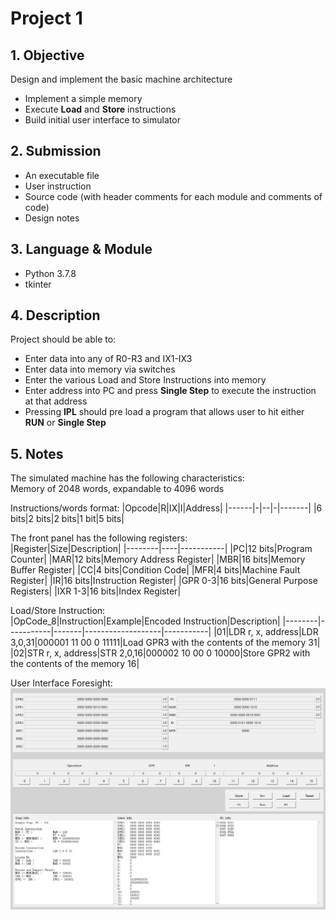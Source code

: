 # Project 1
## 1. Objective
Design and implement the basic machine architecture
 - Implement a simple memory
 - Execute **Load** and **Store** instructions
 - Build initial user interface to simulator
 
## 2. Submission
 - An executable file
 - User instruction
 - Source code (with header comments for each module and comments of code)
 - Design notes

## 3. Language & Module
- Python 3.7.8
- tkinter

## 4. Description
Project should be able to:
- Enter data into any of R0-R3 and IX1-IX3
- Enter data into memory via switches
- Enter the various Load and Store Instructions into memory
- Enter address into PC and press **Single Step** to execute the instruction at that address
- Pressing **IPL** should pre load a program that allows user to hit either **RUN** or **Single Step**

## 5. Notes
The simulated machine has the following characteristics:  
Memory of 2048 words, expandable to 4096 words

Instructions/words format:
|Opcode|R|IX|I|Address|
|------|-|--|-|-------|
|6 bits|2 bits|2 bits|1 bit|5 bits|  

The front panel has the following registers:  
|Register|Size|Description|
|--------|----|-----------|
|PC|12 bits|Program Counter|
|MAR|12 bits|Memory Address Register|
|MBR|16 bits|Memory Buffer Register|
|CC|4 bits|Condition Code|
|MFR|4 bits|Machine Fault Register|
|IR|16 bits|Instruction Register|
|GPR 0-3|16 bits|General Purpose Registers|
|IXR 1-3|16 bits|Index Register|

Load/Store Instruction:  
|OpCode_8|Instruction|Example|Encoded Instruction|Description|
|--------|-----------|-------|-------------------|-----------|
|01|LDR r, x, address|LDR 3,0,31|000001 11 00 0 11111|Load GPR3 with the contents of the memory 31|
|02|STR r, x, address|STR 2,0,16|000002 10 00 0 10000|Store GPR2 with the contents of the memory 16|

User Interface Foresight:
![UI](https://github.com/CS-GWU-2021/2022S_CS6461_CSA/blob/main/Homework/Project1/user%20interface.png)
